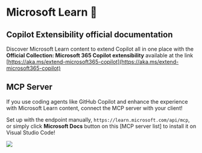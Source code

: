 
# Microsoft Learn 📖

## Copilot Extensibility official documentation

Discover Microsoft Learn content to extend Copilot all in one place with the **Official Collection: Microsoft 365 Copilot extensibility** available at the link [https://aka.ms/extend-microsoft365-copilot](https://aka.ms/extend-microsoft365-copilot)

## MCP Server

If you use coding agents like GitHub Copilot and enhance the experience with Microsoft Learn content, connect the MCP server with your client!

Set up with the endpoint manually, `https://learn.microsoft.com/api/mcp`, or simply click **Microsoft Docs** button on this [MCP server list] to install it on Visual Studio Code!
    
<img src="https://m365-visitor-stats.azurewebsites.net/copilot-camp/mslearn" />